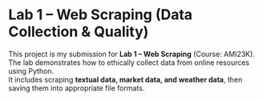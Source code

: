 # Lab 1 – Web Scraping (Data Collection & Quality)

This project is my submission for **Lab 1 – Web Scraping** (Course: AMI23K).  
The lab demonstrates how to ethically collect data from online resources using Python.  
It includes scraping **textual data, market data, and weather data**, then saving them into appropriate file formats.

